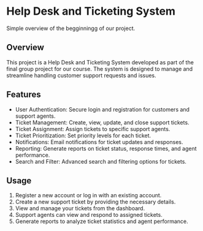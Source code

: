 # Help Desk and Ticketing System
Simple overview of the begginningg of our project.

## Overview
This project is a Help Desk and Ticketing System developed as part of the final group project for our course. The system is designed to manage and streamline handling customer support requests and issues.

## Features
- User Authentication: Secure login and registration for customers and support agents.
- Ticket Management: Create, view, update, and close support tickets.
- Ticket Assignment: Assign tickets to specific support agents.
- Ticket Prioritization: Set priority levels for each ticket.
- Notifications: Email notifications for ticket updates and responses.
- Reporting: Generate reports on ticket status, response times, and agent performance.
- Search and Filter: Advanced search and filtering options for tickets.

## Usage
1. Register a new account or log in with an existing account.
2. Create a new support ticket by providing the necessary details.
3. View and manage your tickets from the dashboard.
4. Support agents can view and respond to assigned tickets.
5. Generate reports to analyze ticket statistics and agent performance.
